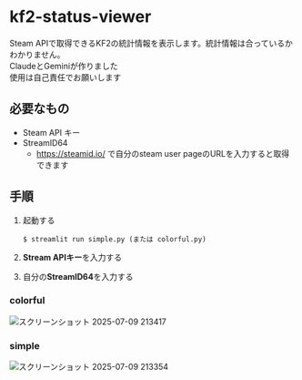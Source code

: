 # kf2-status-viewer
Steam APIで取得できるKF2の統計情報を表示します。統計情報は合っているかわかりません。  
ClaudeとGeminiが作りました  
使用は自己責任でお願いします  

## 必要なもの
* Steam API キー
* StreamID64
    * https://steamid.io/ で自分のsteam user pageのURLを入力すると取得できます


## 手順

1. 起動する
    ```
    $ streamlit run simple.py (または colorful.py)
    ```

2. **Stream APIキー**を入力する

3. 自分の**StreamID64**を入力する

### colorful
![スクリーンショット 2025-07-09 213417](https://github.com/user-attachments/assets/5dc66fb4-58aa-4d5b-be7b-b05bf32b3812)


### simple
![スクリーンショット 2025-07-09 213354](https://github.com/user-attachments/assets/cc70ded2-18c1-4a69-80df-4c6cdee9e54c)

